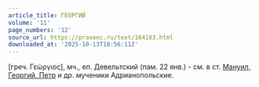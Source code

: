 ```yaml
---
article_title: ГЕОРГИЙ
volume: '11'
page_numbers: '12'
source_url: https://pravenc.ru/text/164183.html
downloaded_at: '2025-10-13T10:56:11Z'
---
```


[греч. Γεώργιος], мч., еп. Девельтский (пам. 22 янв.) - см. в ст. [Мануил, Георгий, Петр](<https://pravenc.ru/text/Мануил  Георгий  Петр.html>) и др. мученики Адрианопольские.
